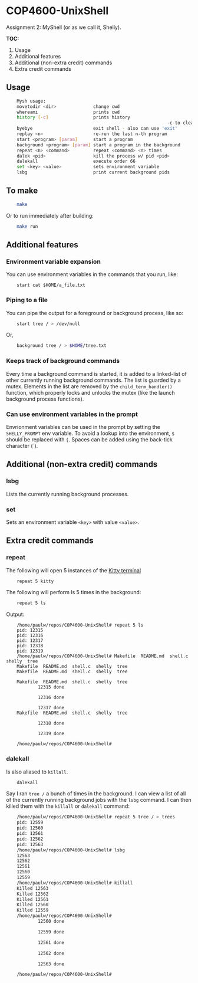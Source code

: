 # COP4600-UnixShell
Assignment 2: MyShell (or as we call it, Shelly).

**TOC:**
1. Usage
2. Additional features
3. Additional (non-extra credit) commands
4. Extra credit commands


## Usage
```sh
	Mysh usage:
	movetodir <dir>              change cwd
	whereami                     prints cwd
	history [-c]                 prints history
															 -c to clear history
	byebye                       exit shell - also can use 'exit'
	replay <n>                   re-run the last n-th program
	start <program> [param]      start a program
	background <program> [param] start a program in the background
	repeat <n> <command>         repeat <command> <n> times
	dalek <pid>                  kill the process w/ pid <pid>
	dalekall                     execute order 66
	set <key> <value>            sets environment variable
	lsbg                         print current background pids
```

## To make
```sh
	make
```
Or to run immediately after building:
```sh
	make run
```

## Additional features
### Environment variable expansion
You can use environment variables in the commands that you run, like:
```
	start cat $HOME/a_file.txt
```

### Piping to a file
You can pipe the output for a foreground or background process, like so:
```sh
	start tree / > /dev/null
```
Or,
```sh
	background tree / > $HOME/tree.txt
```

### Keeps track of background commands
Every time a background command is started, it is added to a linked-list of
other currently running background commands. The list is guarded by a mutex.
Elements in the list are removed by the `child_term_handler()` function, which
properly locks and unlocks the mutex (like the launch background process
functions). 


### Can use environment variables in the prompt
Envrionment variables can be used in the prompt by setting the `SHELLY_PROMPT`
env variable. To avoid a lookup into the environment, `$` should be replaced
with `{`. Spaces can be added using the back-tick character (`). 

## Additional (non-extra credit) commands
### lsbg
Lists the currently running background processes.

### set <key> <value>
Sets an environment variable `<key>` with value `<value>`.

## Extra credit commands
### repeat
The following will open 5 instances of the [Kitty terminal](https://sw.kovidgoyal.net/kitty/)
```sh
	repeat 5 kitty
```

The following will perform ls 5 times in the background:
```sh
	repeat 5 ls	
```

Output:
```
	/home/paulw/repos/COP4600-UnixShell# repeat 5 ls
	pid: 12315
	pid: 12316
	pid: 12317
	pid: 12318
	pid: 12319
	/home/paulw/repos/COP4600-UnixShell# Makefile  README.md  shell.c  shelly  tree
	Makefile  README.md  shell.c  shelly  tree
	Makefile  README.md  shell.c  shelly  tree

	Makefile  README.md  shell.c  shelly  tree
			12315 done

			12316 done

			12317 done
	Makefile  README.md  shell.c  shelly  tree

			12318 done

			12319 done

	/home/paulw/repos/COP4600-UnixShell# 	
```

### dalekall
Is also aliased to `killall`.
```sh
	dalekall	
```

Say I ran `tree /` a bunch of times in the background. I can view a list of all
of the currently running background jobs with the `lsbg` command. I can then killed 
them with the `killall` or `dalekall` command:
```sh
	/home/paulw/repos/COP4600-UnixShell# repeat 5 tree / > trees    
	pid: 12559
	pid: 12560
	pid: 12561
	pid: 12562
	pid: 12563
	/home/paulw/repos/COP4600-UnixShell# lsbg
	12563
	12562
	12561
	12560
	12559
	/home/paulw/repos/COP4600-UnixShell# killall
	Killed 12563
	Killed 12562
	Killed 12561
	Killed 12560
	Killed 12559
	/home/paulw/repos/COP4600-UnixShell# 
			12560 done

			12559 done

			12561 done

			12562 done

			12563 done

	/home/paulw/repos/COP4600-UnixShell# 
```

